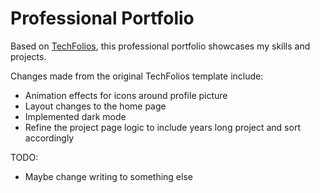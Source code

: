 # Professional Portfolio

Based on [TechFolios](https://techfolios.github.io), this professional portfolio showcases my skills and projects.

Changes made from the original TechFolios template include:

- Animation effects for icons around profile picture
- Layout changes to the home page
- Implemented dark mode
- Refine the project page logic to include years long project and sort accordingly

TODO:

- Maybe change writing to something else

